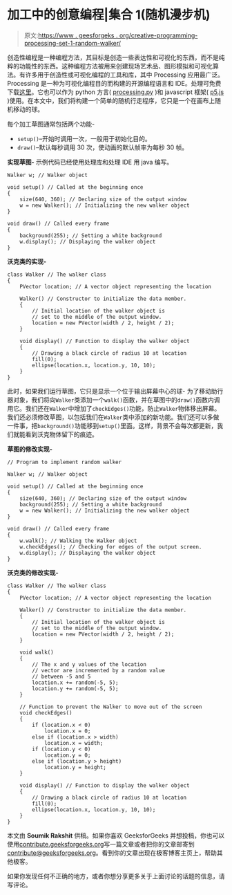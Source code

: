 # 加工中的创意编程|集合 1(随机漫步机)

> 原文:[https://www . geesforgeks . org/creative-programming-processing-set-1-random-walker/](https://www.geeksforgeeks.org/creative-programming-processing-set-1-random-walker/)

创造性编程是一种编程方法，其目标是创造一些表达性和可视化的东西，而不是纯粹的功能性的东西。这种编程方法被用来创建现场艺术品、图形模拟和可视化算法。有许多用于创造性或可视化编程的工具和库，其中 Processing 应用最广泛。Processing 是一种为可视化编程目的而构建的开源编程语言和 IDE。处理可免费下载[这里](https://processing.org/download/)。它也可以作为 python 方言( [processing.py](http://py.processing.org/) )和 javascript 框架( [p5.js](https://p5js.org/) )使用。在本文中，我们将构建一个简单的随机行走程序，它只是一个在画布上随机移动的球。

每个加工草图通常包括两个功能-

*   `setup()`–开始时调用一次，一般用于初始化目的。
*   `draw()`–默认每秒调用 30 次，使动画的默认帧率为每秒 30 帧。

**实现草图-**
示例代码已经使用处理库和处理 IDE 用 java 编写。

```
Walker w; // Walker object

void setup() // Called at the beginning once
{
    size(640, 360); // Declaring size of the output window
    w = new Walker(); // Initializing the new walker object
}

void draw() // Called every frame
{
    background(255); // Setting a white background
    w.display(); // Displaying the walker object
}
```

**沃克类的实现-**

```
class Walker // The walker class
{
    PVector location; // A vector object representing the location

    Walker() // Constructor to initialize the data member.
    {
        // Initial location of the walker object is
        // set to the middle of the output window.
        location = new PVector(width / 2, height / 2);
    }

    void display() // Function to display the walker object
    {
        // Drawing a black circle of radius 10 at location
        fill(0);
        ellipse(location.x, location.y, 10, 10);
    }
}
```

此时，如果我们运行草图，它只是显示一个位于输出屏幕中心的球-
为了移动助行器对象，我们将向`Walker`类添加一个`walk()`函数，并在草图中的`draw()`函数内调用它。我们还在`Walker`中增加了`checkEdges()`功能，防止`Walker`物体移出屏幕。我们还必须修改草图，以包括我们在`Walker`类中添加的新功能。我们还可以多做一件事，把`background()`功能移到`setup()`里面。这样，背景不会每次都更新，我们就能看到沃克物体留下的痕迹。

**草图的修改实现-**

```
// Program to implement random walker

Walker w; // Walker object

void setup() // Called at the beginning once
{
    size(640, 360); // Declaring size of the output window
    background(255); // Setting a white background
    w = new Walker(); // Initializing the new walker object
}

void draw() // Called every frame
{
    w.walk(); // Walking the Walker object
    w.checkEdges(); // Checking for edges of the output screen.
    w.display(); // Displaying the walker object
}
```

**沃克类的修改实现-**

```
class Walker // The walker class
{
    PVector location; // A vector object representing the location

    Walker() // Constructor to initialize the data member.
    {
        // Initial location of the walker object is
        // set to the middle of the output window.
        location = new PVector(width / 2, height / 2);
    }

    void walk()
    {
        // The x and y values of the location
        // vector are incremented by a random value
        // between -5 and 5
        location.x += random(-5, 5);
        location.y += random(-5, 5);
    }

    // Function to prevent the Walker to move out of the screen
    void checkEdges()
    {
        if (location.x < 0)
            location.x = 0;
        else if (location.x > width)
            location.x = width;
        if (location.y < 0)
            location.y = 0;
        else if (location.y > height)
            location.y = height;
    }

    void display() // Function to display the walker object
    {
        // Drawing a black circle of radius 10 at location
        fill(0);
        ellipse(location.x, location.y, 10, 10);
    }
}
```

本文由 **Soumik Rakshit** 供稿。如果你喜欢 GeeksforGeeks 并想投稿，你也可以使用[contribute.geeksforgeeks.org](http://www.contribute.geeksforgeeks.org)写一篇文章或者把你的文章邮寄到 contribute@geeksforgeeks.org。看到你的文章出现在极客博客主页上，帮助其他极客。

如果你发现任何不正确的地方，或者你想分享更多关于上面讨论的话题的信息，请写评论。